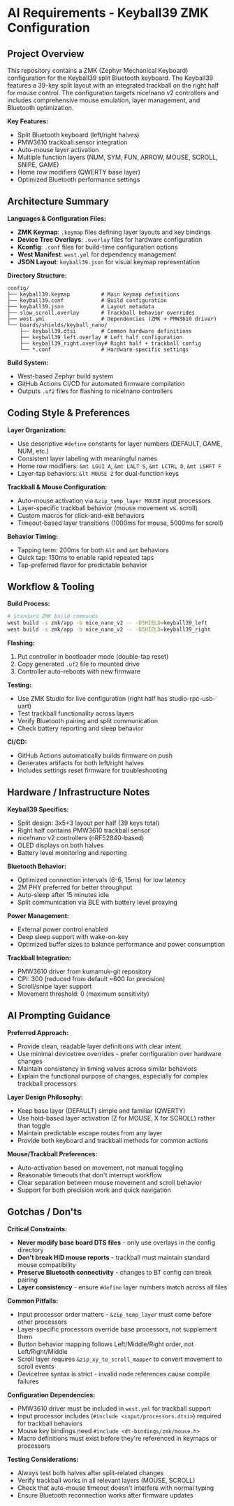 # AI Requirements - Keyball39 ZMK Configuration

## Project Overview

This repository contains a ZMK (Zephyr Mechanical Keyboard) configuration for the Keyball39 split Bluetooth keyboard. The Keyball39 features a 39-key split layout with an integrated trackball on the right half for mouse control. The configuration targets nice!nano v2 controllers and includes comprehensive mouse emulation, layer management, and Bluetooth optimization.

**Key Features:**
- Split Bluetooth keyboard (left/right halves)
- PMW3610 trackball sensor integration
- Auto-mouse layer activation
- Multiple function layers (NUM, SYM, FUN, ARROW, MOUSE, SCROLL, SNIPE, GAME)
- Home row modifiers (QWERTY base layer)
- Optimized Bluetooth performance settings

## Architecture Summary

**Languages & Configuration Files:**
- **ZMK Keymap**: `.keymap` files defining layer layouts and key bindings
- **Device Tree Overlays**: `.overlay` files for hardware configuration
- **Kconfig**: `.conf` files for build-time configuration options
- **West Manifest**: `west.yml` for dependency management
- **JSON Layout**: `keyball39.json` for visual keymap representation

**Directory Structure:**
```
config/
├── keyball39.keymap          # Main keymap definitions
├── keyball39.conf            # Build configuration
├── keyball39.json            # Layout metadata
├── slow_scroll.overlay       # Trackball behavior overrides
├── west.yml                  # Dependencies (ZMK + PMW3610 driver)
└── boards/shields/keyball_nano/
    ├── keyball39.dtsi        # Common hardware definitions  
    ├── keyball39_left.overlay # Left half configuration
    ├── keyball39_right.overlay# Right half + trackball config
    └── *.conf                # Hardware-specific settings
```

**Build System:**
- West-based Zephyr build system
- GitHub Actions CI/CD for automated firmware compilation
- Outputs `.uf2` files for flashing to nice!nano controllers

## Coding Style & Preferences

**Layer Organization:**
- Use descriptive `#define` constants for layer numbers (DEFAULT, GAME, NUM, etc.)
- Consistent layer labeling with meaningful names
- Home row modifiers: `&mt LGUI A`, `&mt LALT S`, `&mt LCTRL D`, `&mt LSHFT F`
- Layer-tap behaviors: `&lt MOUSE Z` for dual-function keys

**Trackball & Mouse Configuration:**
- Auto-mouse activation via `&zip_temp_layer MOUSE` input processors
- Layer-specific trackball behavior (mouse movement vs. scroll)
- Custom macros for click-and-exit behaviors
- Timeout-based layer transitions (1000ms for mouse, 5000ms for scroll)

**Behavior Timing:**
- Tapping term: 200ms for both `&lt` and `&mt` behaviors
- Quick tap: 150ms to enable rapid repeated taps
- Tap-preferred flavor for predictable behavior

## Workflow & Tooling

**Build Process:**
```bash
# Standard ZMK build commands
west build -s zmk/app -b nice_nano_v2 -- -DSHIELD=keyball39_left
west build -s zmk/app -b nice_nano_v2 -- -DSHIELD=keyball39_right
```

**Flashing:**
1. Put controller in bootloader mode (double-tap reset)
2. Copy generated `.uf2` file to mounted drive
3. Controller auto-reboots with new firmware

**Testing:**
- Use ZMK Studio for live configuration (right half has studio-rpc-usb-uart)
- Test trackball functionality across layers
- Verify Bluetooth pairing and split communication
- Check battery reporting and sleep behavior

**CI/CD:**
- GitHub Actions automatically builds firmware on push
- Generates artifacts for both left/right halves
- Includes settings reset firmware for troubleshooting

## Hardware / Infrastructure Notes

**Keyball39 Specifics:**
- Split design: 3x5+3 layout per half (39 keys total)
- Right half contains PMW3610 trackball sensor
- nice!nano v2 controllers (nRF52840-based)
- OLED displays on both halves
- Battery level monitoring and reporting

**Bluetooth Behavior:**
- Optimized connection intervals (6-6, 15ms) for low latency
- 2M PHY preferred for better throughput
- Auto-sleep after 15 minutes idle
- Split communication via BLE with battery level proxying

**Power Management:**
- External power control enabled
- Deep sleep support with wake-on-key
- Optimized buffer sizes to balance performance and power consumption

**Trackball Integration:**
- PMW3610 driver from kumamuk-git repository
- CPI: 300 (reduced from default ~600 for precision)
- Scroll/snipe layer support
- Movement threshold: 0 (maximum sensitivity)

## AI Prompting Guidance

**Preferred Approach:**
- Provide clean, readable layer definitions with clear intent
- Use minimal devicetree overrides - prefer configuration over hardware changes
- Maintain consistency in timing values across similar behaviors
- Explain the functional purpose of changes, especially for complex trackball processors

**Layer Design Philosophy:**
- Keep base layer (DEFAULT) simple and familiar (QWERTY)
- Use hold-based layer activation (Z for MOUSE, X for SCROLL) rather than toggle
- Maintain predictable escape routes from any layer
- Provide both keyboard and trackball methods for common actions

**Mouse/Trackball Preferences:**
- Auto-activation based on movement, not manual toggling
- Reasonable timeouts that don't interrupt workflow
- Clear separation between mouse movement and scroll behavior
- Support for both precision work and quick navigation

## Gotchas / Don'ts

**Critical Constraints:**
- **Never modify base board DTS files** - only use overlays in the config directory
- **Don't break HID mouse reports** - trackball must maintain standard mouse compatibility
- **Preserve Bluetooth connectivity** - changes to BT config can break pairing
- **Layer consistency** - ensure `#define` layer numbers match across all files

**Common Pitfalls:**
- Input processor order matters - `&zip_temp_layer` must come before other processors
- Layer-specific processors override base processors, not supplement them
- Button behavior mapping follows Left/Middle/Right order, not Left/Right/Middle
- Scroll layer requires `&zip_xy_to_scroll_mapper` to convert movement to scroll events
- Devicetree syntax is strict - invalid node references cause compile failures

**Configuration Dependencies:**
- PMW3610 driver must be included in `west.yml` for trackball support
- Input processor includes (`#include <input/processors.dtsi>`) required for trackball behaviors
- Mouse key bindings need `#include <dt-bindings/zmk/mouse.h>`
- Macro definitions must exist before they're referenced in keymaps or processors

**Testing Considerations:**
- Always test both halves after split-related changes
- Verify trackball works in all relevant layers (MOUSE, SCROLL)
- Check that auto-mouse timeout doesn't interfere with normal typing
- Ensure Bluetooth reconnection works after firmware updates

